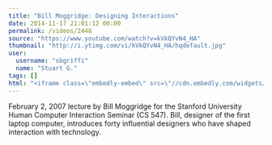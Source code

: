 ```yaml
---
title: "Bill Moggridge: Designing Interactions"
date: 2014-11-17 21:01:12 00:00
permalink: /videos/2448
source: "https://www.youtube.com/watch?v=kVkQYvN4_HA"
thumbnail: "http://i.ytimg.com/vi/kVkQYvN4_HA/hqdefault.jpg"
user:
  username: "sbgriffi"
  name: "Stuart G."
tags: []
html: "<iframe class=\"embedly-embed\" src=\"//cdn.embedly.com/widgets/media.html?src=http%3A%2F%2Fwww.youtube.com%2Fembed%2FkVkQYvN4_HA%3Fwmode%3Dtransparent%26feature%3Doembed&wmode=transparent&url=http%3A%2F%2Fwww.youtube.com%2Fwatch%3Fv%3DkVkQYvN4_HA&image=http%3A%2F%2Fi.ytimg.com%2Fvi%2FkVkQYvN4_HA%2Fhqdefault.jpg&key=daaebf4d9cdd46779200162d0ca86e20&type=text%2Fhtml&schema=youtube\" width=\"640\" height=\"480\" scrolling=\"no\" frameborder=\"0\" allowfullscreen></iframe>"
---
```


February 2, 2007 lecture by Bill Moggridge for the Stanford University Human Computer Interaction Seminar (CS 547). Bill, designer of the first laptop computer, introduces forty influential designers who have shaped interaction with technology.